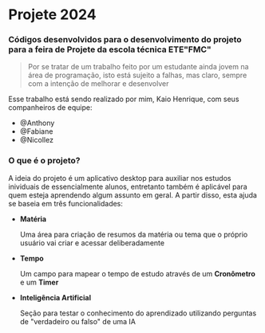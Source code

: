 # Projete 2024
### Códigos desenvolvidos para o desenvolvimento do projeto para a feira de Projete da escola técnica ETE"FMC" 
> Por se tratar de um trabalho feito por um estudante ainda jovem na área de programação, isto está sujeito a falhas, mas claro, sempre com a intenção de melhorar e desenvolver

Esse trabalho está sendo realizado por mim, Kaio Henrique, com seus companheiros de equipe:

* @Anthony
* @Fabiane
* @Nicollez

### O que é o projeto? 
A ideia do projeto é um aplicativo desktop para auxiliar nos estudos inividuais de essencialmente alunos, entretanto também é aplicável para quem esteja aprendendo algum assunto em geral. A partir disso, esta ajuda se baseia em três funcionalidades:

* __Matéria__

  Uma área para criação de resumos da matéria ou tema que o próprio usuário vai criar e acessar deliberadamente

* __Tempo__

  Um campo para mapear o tempo de estudo através de um **Cronômetro** e um **Timer**

* __Inteligência Artificial__

  Seção para testar o conhecimento do aprendizado utilizando perguntas de "verdadeiro ou falso" de uma IA



